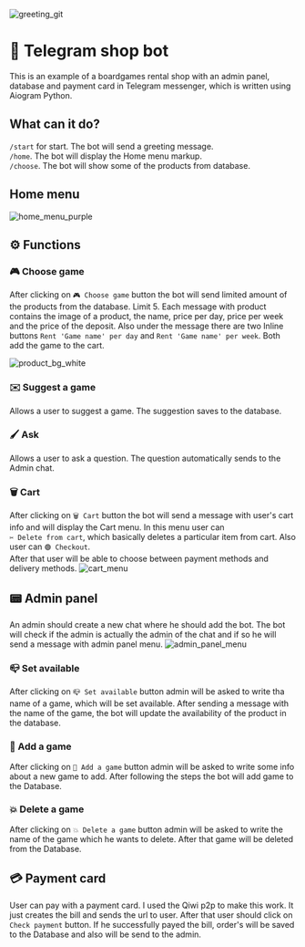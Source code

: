![greeting_git](https://user-images.githubusercontent.com/99086730/163854878-69b5e2d4-8a32-438c-9f9f-b635e88efda2.png)


# 🔷 Telegram shop bot
This is an example of a boardgames rental shop with an admin panel, database and payment card in Telegram messenger, which is written using Aiogram Python.

## What can it do?
```/start``` for start. The bot will send a greeting message. <br>
```/home```. The bot will display the Home menu markup.<br>
```/choose```. The bot will show some of the products from database.<br>

## Home menu
![home_menu_purple](https://user-images.githubusercontent.com/99086730/163854200-4ede9147-ae99-47a2-9257-d20e5b6fa263.png)

## ⚙️ Functions

### 🎮 Choose game
After clicking on ```🎮 Choose game``` button the bot will send limited amount of the products from the database. Limit 5. 
Each message with product contains the image of a product, the name, price per day, price per week and the price of the deposit. 
Also under the message there are two Inline buttons ```Rent 'Game name' per day``` and ```Rent 'Game name' per week```. Both add the game to the cart.

![product_bg_white](https://user-images.githubusercontent.com/99086730/163853567-16d50359-bd1c-42e6-8fc4-73732a5e996e.png)

### ✉️ Suggest a game
Allows a user to suggest a game. The suggestion saves to the database. 

### 🖌 Ask
Allows a user to ask a question. The question automatically sends to the Admin chat.

### 🗑 Cart
After clicking on ```🗑 Cart``` button the bot will send a message with user's cart info and will display the Cart menu. In this menu user can  
```✂️ Delete from cart```, which basically deletes a particular item from cart. Also user can ```🟢 Checkout```.  
After that user will be able to choose between payment methods and delivery methods.
![cart_menu](https://user-images.githubusercontent.com/99086730/163855921-4837f0aa-9182-42a9-a33c-7788543dc231.png)

## 📟 Admin panel
An admin should create a new chat where he should add the bot. The bot will check if the admin is actually the admin of the chat and 
if so he will send a message with admin panel menu.
![admin_panel_menu](https://user-images.githubusercontent.com/99086730/163856717-37cc017e-32af-4477-b1a6-ae62eb69baa7.png)

### 📪 Set available
After clicking on ```📪 Set available``` button admin will be asked to write tha name of a game, which will be set available. After sending a message with the name
of the game, the bot will update the availability of the product in the database.

### 🎲 Add a game
After clicking on ```🎲 Add a game``` button admin will be asked to write some info about a new game to add. After following the steps the bot will add game
to the Database.

### 💥 Delete a game
After clicking on ```💥 Delete a game``` button admin will be asked to write the name of the game which he wants to delete. After that game will be deleted from 
the Database.

## 💳 Payment card
User can pay with a payment card. I used the Qiwi p2p to make this work. It just creates the bill and sends the url to user. After that user should click on 
``` Check payment ``` button. If he successfully payed the bill, order's will be saved to the Database and also will be send to the admin.
